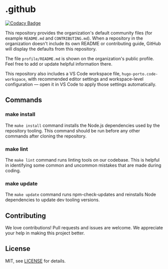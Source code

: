 # .github

[![Codacy Badge](https://app.codacy.com/project/badge/Grade/fe4b51f393984ac5b939ad1dde19ba0a)](https://app.codacy.com/gh/hugo-porto/.github/dashboard?utm_source=gh&utm_medium=referral&utm_content=&utm_campaign=Badge_grade)

This repository provides the organization's default community files (for example `README.md` and `CONTRIBUTING.md`). When a repository in the organization doesn't include its own README or contributing guide, GitHub will display the defaults from this repository.

The file `profile/README.md` is shown on the organization's public profile. Feel free to add or update helpful information there.

This repository also includes a VS Code workspace file, `hugo-porto.code-workspace`, with recommended editor settings and workspace-level configuration — open it in VS Code to apply those settings automatically.

## Commands

### make install

The `make install` command installs the Node.js dependencies used by the repository tooling. This command should be run before any other commands after cloning the repository.

### make lint

The `make lint` command runs linting tools on our codebase. This is helpful in identifying some common and uncommon mistakes that are made during coding.

### make update

The `make update` command runs npm-check-updates and reinstalls Node dependencies to update dev tooling versions.

## Contributing

We love contributions! Pull requests and issues are welcome. We appreciate your help in making this project better.

## License

MIT, see [LICENSE](./LICENSE) for details.
